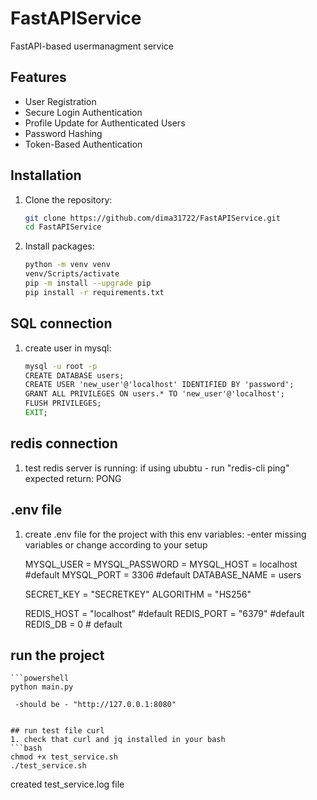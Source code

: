 # FastAPIService
 FastAPI-based usermanagment service 

## Features
- User Registration
- Secure Login Authentication
- Profile Update for Authenticated Users
- Password Hashing
- Token-Based Authentication

## Installation

1. Clone the repository:
   ```bash
   git clone https://github.com/dima31722/FastAPIService.git
   cd FastAPIService
   ```

2. Install packages:
   ```bash
   python -m venv venv 
   venv/Scripts/activate
   pip -m install --upgrade pip 
   pip install -r requirements.txt 
   ```

## SQL connection

1. create user in mysql:
   ```cmd
   mysql -u root -p
   CREATE DATABASE users; 
   CREATE USER 'new_user'@'localhost' IDENTIFIED BY 'password'; 
   GRANT ALL PRIVILEGES ON users.* TO 'new_user'@'localhost'; 
   FLUSH PRIVILEGES;
   EXIT;
   ```

## redis connection 

1. test redis server is running:
    if using ububtu - run "redis-cli ping"
    expected return: PONG

## .env file
1. create .env file for the project with this env variables:
   -enter missing variables or change according to your setup 

   MYSQL_USER = 
   MYSQL_PASSWORD = 
   MYSQL_HOST = localhost #default
   MYSQL_PORT = 3306 #default
   DATABASE_NAME = users

   SECRET_KEY = "SECRETKEY" 
   ALGORITHM = "HS256" 

   REDIS_HOST = "localhost" #default
   REDIS_PORT = "6379" #default
   REDIS_DB = 0  # default
   

## run the project 
    ```powershell
    python main.py
   ```
    -should be - "http://127.0.0.1:8080"


## run test file curl
1. check that curl and jq installed in your bash
   ```bash
   chmod +x test_service.sh
   ./test_service.sh
   ```

   created test_service.log file 












